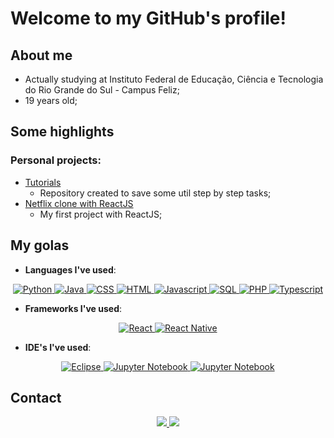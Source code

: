 # Welcome to my GitHub's profile!
## About me
* Actually studying at Instituto Federal de Educação, Ciência e Tecnologia do Rio Grande do Sul - Campus Feliz;
* 19 years old;

## Some highlights
### Personal projects:
* [Tutorials](https://github.com/OtavioMaldaner/tutoriais)
  * Repository created to save some util step by step tasks;
* [Netflix clone with ReactJS](https://github.com/OtavioMaldaner/Clone-Netflix)
  * My first project with ReactJS;

## My golas
* **Languages I've used**:
<p align="center">
    <a href="https://github.com/OtavioMaldaner">
        <img alt="Python" src="https://img.shields.io/badge/python-%230d1117.svg?style=for-the-badge&logo=python"/>
        <img alt="Java" src="https://img.shields.io/badge/java-%230d1117.svg?style=for-the-badge&logo=java"/>
        <img alt="CSS" src="https://img.shields.io/badge/css3-%230d1117.svg?style=for-the-badge&logo=css3&logoColor=1572B6"/>
        <img alt="HTML" src="https://img.shields.io/badge/html5-%230d1117.svg?style=for-the-badge&logo=html5"/>
        <img alt="Javascript" src="https://img.shields.io/badge/javascript-%230d1117.svg?style=for-the-badge&logo=javascript"/>
        <img alt="SQL" src="https://img.shields.io/badge/sql-%230d1117.svg?style=for-the-badge&logo=sql"/>
        <img alt="PHP" src="https://img.shields.io/badge/php-%230d1117.svg?style=for-the-badge&logo=php"/>
        <img alt="Typescript" src="https://img.shields.io/badge/typescript-%230d1117.svg?style=for-the-badge&logo=typescript"/>
    </a>
</p>

* **Frameworks I've used**:
<p align="center">
    <a href="https://github.com/OtavioMaldaner">
        <img alt="React" src="https://img.shields.io/badge/react-%230d1117.svg?style=for-the-badge&logo=react"/>
        <img alt="React Native" src="https://img.shields.io/badge/react%20native-%230d1117.svg?style=for-the-badge&logo=react"/>
    </a>
</p>

* **IDE's I've used**:
<p align="center">
    <a href="https://github.com/OtavioMaldaner">
        <img alt="Eclipse" src="https://img.shields.io/badge/Eclipse-%230d1117.svg?style=for-the-badge&logo=Eclipse"/>
        <img alt="Jupyter Notebook" src="https://img.shields.io/badge/jupyter-%230d1117.svg?style=for-the-badge&logo=jupyter"/>
        <img alt="Jupyter Notebook" src="https://img.shields.io/badge/Visual%20Studio%20Code-%230d1117.svg?style=for-the-badge&logo=visual-studio-code"/>
    </a>
</p>

<!-- <p align="center">
    <a href="https://github.com/OtavioMaldaner">
        <img width="49%" src="https://github-readme-streak-stats.herokuapp.com?user=OtavioMaldaner&theme=github-dark-blue&hide_border=true&date_format=M%20j%5B%2C%20Y%5D&background=00000000&stroke=055edb&border=055edb&fire=055edb&ring=055edb&sideLabels=39686F&currStreakLabel=39686F&currStreakNum=39686F"/>
        <img width="49%" src="https://github-readme-stats.vercel.app/api?username=OtavioMaldaner&show_icons=true&theme=transparent&include_all_commits=true&count_private=true&hide_border=true"/>
        <img width="40%" src="https://github-readme-stats.vercel.app/api/top-langs/?username=OtavioMaldaner&layout=compact&langs_count=7&theme=transparent&hide_border=true"/>
        <img width="49%" src="https://activity-graph.herokuapp.com/graph?username=OtavioMaldaner&theme=github-dark-blue&icon_color=DAD3AF&hide_border=true&border_radius=15&bg_color=00000000&point=273638&color=055edb&line=055edb" alt="GitHub Commits Graph" />
    </a>
</p> -->

## Contact
<p align="center">
    <a href="mailto:otaviomaldaner571@gmail.com">
        <img src="https://img.shields.io/badge/Gmail-D14836?style=for-the-badge&logo=gmail&logoColor=white">
    </a>
    <a href="https://instagram.com/otavio.maldaner">
        <img src="https://img.shields.io/badge/Instagram-E4405F?style=for-the-badge&logo=instagram&logoColor=white">
    </a>
</p>
